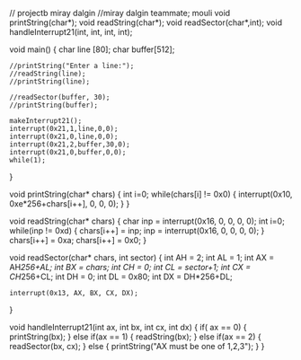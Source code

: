 // projectb miray dalgin
//miray dalgin teammate; mouli
void printString(char*);
void readString(char*);
void readSector(char*,int);
void handleInterrupt21(int, int, int, int);

void main() {
	char line [80];
	char buffer[512];
	
	//printString("Enter a line:");
	//readString(line);
	//printString(line);
	
	//readSector(buffer, 30);
	//printString(buffer);

	makeInterrupt21();
	interrupt(0x21,1,line,0,0);
	interrupt(0x21,0,line,0,0);
	interrupt(0x21,2,buffer,30,0);
	interrupt(0x21,0,buffer,0,0);
	while(1);
}

void printString(char* chars) {
	int i=0;
	while(chars[i] != 0x0) {
		interrupt(0x10, 0xe*256+chars[i++], 0, 0, 0);
	}
}

void readString(char* chars) {
	char inp = interrupt(0x16, 0, 0, 0, 0);
	int i=0;
	while(inp != 0xd) {
		chars[i++] = inp;
		inp = interrupt(0x16, 0, 0, 0, 0);
	}
	chars[i++] = 0xa;
	chars[i++] = 0x0;
}	

void readSector(char* chars, int sector) {
	int AH = 2;
	int AL = 1;
	int AX = AH*256+AL;
	int BX = chars;
	int CH = 0;
	int CL = sector+1;
	int CX = CH*256+CL;
	int DH = 0;
	int DL = 0x80;
	int DX = DH*256+DL;

	interrupt(0x13, AX, BX, CX, DX);
}

void handleInterrupt21(int ax, int bx, int cx, int dx) {
	if( ax == 0) {
		printString(bx);
	} else if(ax == 1) {
		readString(bx);
	} else if(ax == 2) {
		readSector(bx, cx);
	} else {
		printString("AX must be one of 1,2,3");
	}
}	
